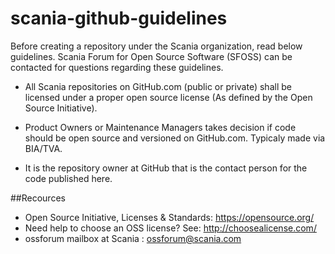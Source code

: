 # scania-github-guidelines
Before creating a repository under the Scania organization, read below guidelines. Scania Forum for Open Source Software (SFOSS) can be contacted for questions regarding these guidelines. 

* All Scania repositories on GitHub.com (public or private) shall be licensed under a proper open source license (As defined by the Open Source Initiative).

* Product Owners or Maintenance Managers takes decision if code should be open source and versioned on GitHub.com. Typicaly made via BIA/TVA.

* It is the repository owner at GitHub that is the contact person for the code published here.


##Recources
- Open Source Initiative, Licenses & Standards: https://opensource.org/
- Need help to choose an OSS license? See: http://choosealicense.com/
- ossforum mailbox at Scania : ossforum@scania.com
